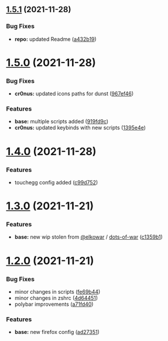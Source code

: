 ## [1.5.1](https://github.com/umgbhalla/dotstow/compare/v1.5.0...v1.5.1) (2021-11-28)


### Bug Fixes

* **repo:** updated Readme ([a432b19](https://github.com/umgbhalla/dotstow/commit/a432b19ba4212c7918f68b8bf8ab09194a836e2d))



# [1.5.0](https://github.com/umgbhalla/dotstow/compare/v1.4.0...v1.5.0) (2021-11-28)


### Bug Fixes

* **cr0nus:** updated icons paths for dunst ([967ef46](https://github.com/umgbhalla/dotstow/commit/967ef46e92d380b2df591921e382d165b0ef8e4c))


### Features

* **base:** multiple scripts added ([919fd9c](https://github.com/umgbhalla/dotstow/commit/919fd9c039a0ede42f0152824c4c14f0457f8530))
* **cr0nus:** updated keybinds with new scripts ([1395e4e](https://github.com/umgbhalla/dotstow/commit/1395e4ea854322ed02e7f29b6b5df36b3fd76e96))



# [1.4.0](https://github.com/umgbhalla/dotstow/compare/v1.3.0...v1.4.0) (2021-11-28)


### Features

* touchegg config added ([c99d752](https://github.com/umgbhalla/dotstow/commit/c99d752e7e3924dd03fccf55c8d8c65b35dd142f))



# [1.3.0](https://github.com/umgbhalla/dotstow/compare/v1.2.0...v1.3.0) (2021-11-21)


### Features

* **base:** new wip stolen from [@elkowar](https://github.com/elkowar) / [dots-of-war](https://github.com/elkowar/dots-of-war) ([c1359b1](https://github.com/umgbhalla/dotstow/commit/c1359b1380a7bcc1bb4240e80c56fd72ff507643))



# [1.2.0](https://github.com/umgbhalla/dotstow/compare/v1.1.0...v1.2.0) (2021-11-21)


### Bug Fixes

* minor changes in scripts ([fe69b44](https://github.com/umgbhalla/dotstow/commit/fe69b4489a9101d3b809843657ead1fd324ac81d))
* minor changes in zshrc ([4d64451](https://github.com/umgbhalla/dotstow/commit/4d644510d00b1f09ee10f49e266e1d479ee900e1))
* polybar improvements ([a71fd40](https://github.com/umgbhalla/dotstow/commit/a71fd40efca9d4d1d2ef2ca61572a2fb57e27046))


### Features

* **base:** new firefox config ([ad27351](https://github.com/umgbhalla/dotstow/commit/ad27351b59215e20777fd412fc45501d07b9060c))




